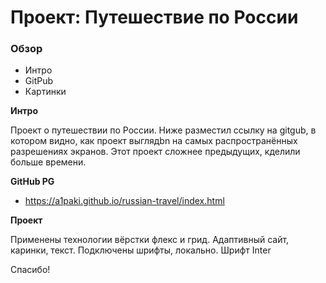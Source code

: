 # Проект: Путешествие по России

### Обзор
* Интро
* GitРub
* Картинки

**Интро**

Проект о путешествии по России.
Ниже разместил ссылку на gitgub, в котором видно, как проект выглядbn на самых распространённых разрешениях экранов.
Этот проект сложнее предыдущих, кделили больше времени.

**GitHub PG**

* https://a1paki.github.io/russian-travel/index.html

**Проект**

Применены технологии вёрстки флекс и грид. Адаптивный сайт, каринки, текст.
Подключены шрифты, локально.
Шрифт Inter

Спасибо!
